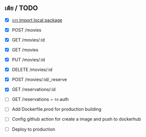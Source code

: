 ## เต้ย / TODO

- [x] [การ import local package](https://riptutorial.com/go/example/22421/importing-packages)
- [x] POST /movies
- [x] GET /movies/:id
- [x] GET /movies
- [x] PUT /movies/:id
- [x] DELETE /movies/:id

- [x] POST /movies/:id/_reserve
- [x] GET /reservations/:id
- [ ] GET /reservations ~ รอ auth

- [ ] Add Dockerfile.prod for production building
- [ ] Config github action for create a image and push to dockerhub
- [ ] Deploy to production